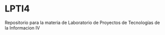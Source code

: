 # LPTI4
Repositorio para la materia de Laboratorio de Proyectos de Tecnologías de la Informacion IV
